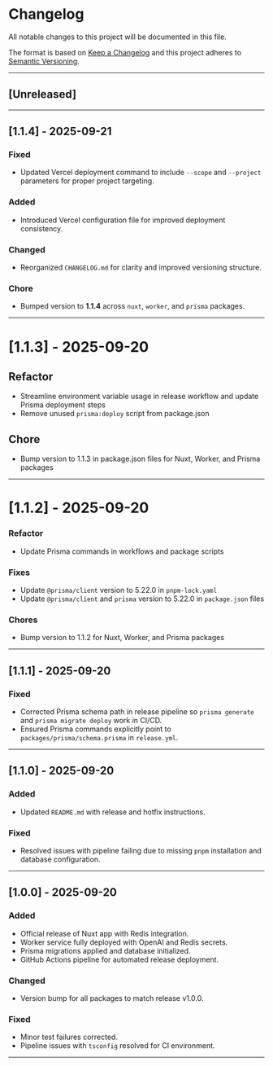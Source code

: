 # Changelog

All notable changes to this project will be documented in this file.

The format is based on [Keep a Changelog](https://keepachangelog.com/en/1.0.0/)
and this project adheres to [Semantic Versioning](https://semver.org/spec/v2.0.0.html).

---

## [Unreleased]

---

## [1.1.4] - 2025-09-21

### Fixed
- Updated Vercel deployment command to include `--scope` and `--project` parameters for proper project targeting.

### Added
- Introduced Vercel configuration file for improved deployment consistency.

### Changed
- Reorganized `CHANGELOG.md` for clarity and improved versioning structure.

### Chore
- Bumped version to **1.1.4** across `nuxt`, `worker`, and `prisma` packages.

---

# [1.1.3] - 2025-09-20

## Refactor
- Streamline environment variable usage in release workflow and update Prisma deployment steps
- Remove unused `prisma:deploy` script from package.json

## Chore
- Bump version to 1.1.3 in package.json files for Nuxt, Worker, and Prisma packages

---

# [1.1.2] - 2025-09-20

### Refactor
- Update Prisma commands in workflows and package scripts

### Fixes
- Update `@prisma/client` version to 5.22.0 in `pnpm-lock.yaml`
- Update `@prisma/client` and `prisma` version to 5.22.0 in `package.json` files

### Chores
- Bump version to 1.1.2 for Nuxt, Worker, and Prisma packages

---

## [1.1.1] - 2025-09-20

### Fixed
- Corrected Prisma schema path in release pipeline so `prisma generate` and `prisma migrate deploy` work in CI/CD.
- Ensured Prisma commands explicitly point to `packages/prisma/schema.prisma` in `release.yml`.

---

## [1.1.0] - 2025-09-20

### Added
- Updated `README.md` with release and hotfix instructions.

### Fixed
- Resolved issues with pipeline failing due to missing `pnpm` installation and database configuration.

---

## [1.0.0] - 2025-09-20

### Added
- Official release of Nuxt app with Redis integration.
- Worker service fully deployed with OpenAI and Redis secrets.
- Prisma migrations applied and database initialized.
- GitHub Actions pipeline for automated release deployment.

### Changed
- Version bump for all packages to match release v1.0.0.

### Fixed
- Minor test failures corrected.
- Pipeline issues with `tsconfig` resolved for CI environment.

---